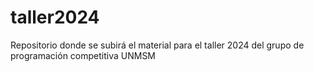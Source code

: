 # taller2024
Repositorio donde se subirá el material para el taller 2024 del grupo de programación competitiva UNMSM
